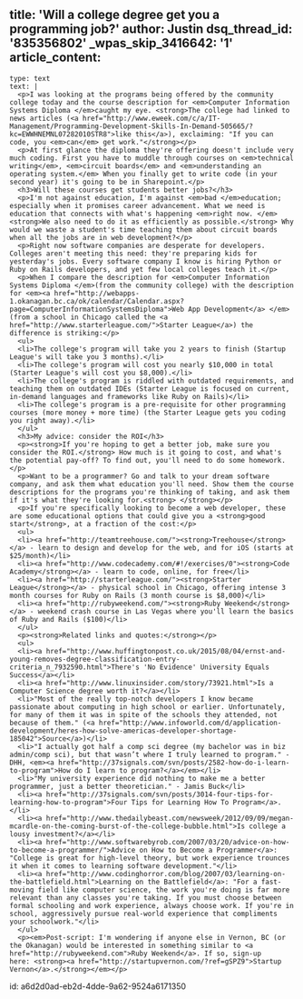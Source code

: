 title: 'Will a college degree get you a programming job?'
author: Justin
dsq_thread_id: '835356802'
_wpas_skip_3416642: '1'
article_content:
  -
    type: text
    text: |
      <p>I was looking at the programs being offered by the community college today and the course description for <em>Computer Information Systems Diploma </em>caught my eye. <strong>The college had linked to news articles (<a href="http://www.eweek.com/c/a/IT-Management/Programming-Development-Skills-In-Demand-505665/?kc=EWWHNEMNL07282010STR8">like this</a>), exclaiming: "If you can code, you <em>can</em> get work."</strong></p>
      <p>At first glance the diploma they're offering doesn't include very much coding. First you have to muddle through courses on <em>technical writing</em>, <em>circuit boards</em> and <em>understanding an operating system.</em> When you finally get to write code (in your second year) it's going to be in Sharepoint.</p>
      <h3>Will these courses get students better jobs?</h3>
      <p>I'm not against education, I'm against <em>bad </em>education; especially when it promises career advancement. What we need is education that connects with what's happening <em>right now. </em><strong>We also need to do it as efficiently as possible.</strong> Why would we waste a student's time teaching them about circuit boards when all the jobs are in web development?</p>
      <p>Right now software companies are desperate for developers. Colleges aren't meeting this need: they're preparing kids for yesterday's jobs. Every software company I know is hiring Python or Ruby on Rails developers, and yet few local colleges teach it.</p>
      <p>When I compare the description for <em>Computer Information Systems Diploma </em>(from the community college) with the description for <em><a href="http://webapps-1.okanagan.bc.ca/ok/calendar/Calendar.aspx?page=ComputerInformationSystemsDiploma">Web App Development</a> </em>(from a school in Chicago called the <a href="http://www.starterleague.com/">Starter League</a>) the difference is striking:</p>
      <ul>
      <li>The college's program will take you 2 years to finish (Startup League's will take you 3 months).</li>
      <li>The college's program will cost you nearly $10,000 in total (Starter League's will cost you $8,000).</li>
      <li>The college's program is riddled with outdated requirements, and teaching them on outdated IDEs (Starter League is focused on current, in-demand languages and frameworks like Ruby on Rails)</li>
      <li>The college's program is a pre-requisite for other programming courses (more money + more time) (the Starter League gets you coding you right away).</li>
      </ul>
      <h3>My advice: consider the ROI</h3>
      <p><strong>If you're hoping to get a better job, make sure you consider the ROI.</strong> How much is it going to cost, and what's the potential pay-off? To find out, you'll need to do some homework.</p>
      <p>Want to be a programmer? Go and talk to your dream software company, and ask them what education you'll need. Show them the course descriptions for the programs you're thinking of taking, and ask them if it's what they're looking for.<strong> </strong></p>
      <p>If you're specifically looking to become a web developer, these are some educational options that could give you a <strong>good start</strong>, at a fraction of the cost:</p>
      <ul>
      <li><a href="http://teamtreehouse.com/"><strong>Treehouse</strong></a> - learn to design and develop for the web, and for iOS (starts at $25/month)</li>
      <li><a href="http://www.codecademy.com/#!/exercises/0"><strong>Code Academy</strong></a> - learn to code, online, for free</li>
      <li><a href="http://starterleague.com/"><strong>Starter League</strong></a> - physical school in Chicago, offering intense 3 month courses for Ruby on Rails (3 month course is $8,000)</li>
      <li><a href="http://rubyweekend.com/"><strong>Ruby Weekend</strong></a> - weekend crash course in Las Vegas where you'll learn the basics of Ruby and Rails ($100)</li>
      </ul>
      <p><strong>Related links and quotes:</strong></p>
      <ul>
      <li><a href="http://www.huffingtonpost.co.uk/2015/08/04/ernst-and-young-removes-degree-classification-entry-criteria_n_7932590.html">There's 'No Evidence' University Equals Success</a></li>
      <li><a href="http://www.linuxinsider.com/story/73921.html">Is a Computer Science degree worth it?</a></li>
      <li>"Most of the really top-notch developers I know became passionate about computing in high school or earlier. Unfortunately, for many of them it was in spite of the schools they attended, not because of them." (<a href="http://www.infoworld.com/d/application-development/heres-how-solve-americas-developer-shortage-185042">Source</a>)</li>
      <li>"I actually got half a comp sci degree (my bachelor was in biz admin/comp sci), but that wasn’t where I truly learned to program." - DHH, <em><a href="http://37signals.com/svn/posts/2582-how-do-i-learn-to-program">How do I learn to program?</a></em></li>
      <li>"My university experience did nothing to make me a better programmer, just a better theoretician." - Jamis Buck</li>
      <li><a href="http://37signals.com/svn/posts/3014-four-tips-for-learning-how-to-program">Four Tips for Learning How To Program</a>.</li>
      <li><a href="http://www.thedailybeast.com/newsweek/2012/09/09/megan-mcardle-on-the-coming-burst-of-the-college-bubble.html">Is college a lousy investment?</a></li>
      <li><a href="http://www.softwarebyrob.com/2007/03/20/advice-on-how-to-become-a-programmer/">Advice on How to Become a Programmer</a>: "College is great for high-level theory, but work experience trounces it when it comes to learning software development."</li>
      <li><a href="http://www.codinghorror.com/blog/2007/03/learning-on-the-battlefield.html">Learning on the Battlefield</a>: "For a fast-moving field like computer science, the work you're doing is far more relevant than any classes you're taking. If you must choose between formal schooling and work experience, always choose work. If you're in school, aggressively pursue real-world experience that compliments your schoolwork."</li>
      </ul>
      <p><em>Post-script: I'm wondering if anyone else in Vernon, BC (or the Okanagan) would be interested in something similar to <a href="http://rubyweekend.com">Ruby Weekend</a>. If so, sign-up here: <strong><a href="http://startupvernon.com/?ref=gSPZ9">Startup Vernon</a>.</strong></em></p>
      
id: a6d2d0ad-eb2d-4dde-9a62-9524a6171350
